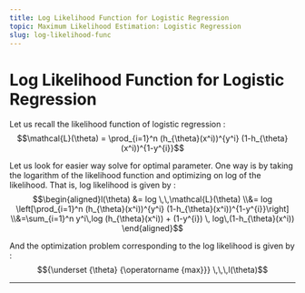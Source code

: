 ```yaml
---
title: Log Likelihood Function for Logistic Regression
topic: Maximum Likelihood Estimation: Logistic Regression
slug: log-likelihood-func
---
```


# Log Likelihood Function for Logistic Regression

Let us recall the likelihood function of logistic regression : $$\mathcal{L}(\theta) = \prod_{i=1}^n (h_{\theta}(x^i))^{y^i} (1-h_{\theta}(x^i))^{1-y^{i}}$$

Let us look for easier way solve for optimal parameter. One way is by taking the logarithm of the likelihood function and optimizing on log of the likelihood. That is, log likelihood is given by : $$\begin{aligned}l(\theta) &= log \,\,\mathcal{L}(\theta) \\&= log \left[\prod_{i=1}^n (h_{\theta}(x^i))^{y^i} (1-h_{\theta}(x^i))^{1-y^{i}}\right] \\&=\sum_{i=1}^n y^i\,log (h_{\theta}(x^i)) + (1-y^{i}) \, log\,(1-h_{\theta}(x^i)) \end{aligned}$$

And the optimization problem corresponding to the log likelihood is given by : $${\underset {\theta} {\operatorname {max}}} \,\,\,l(\theta)$$

---
